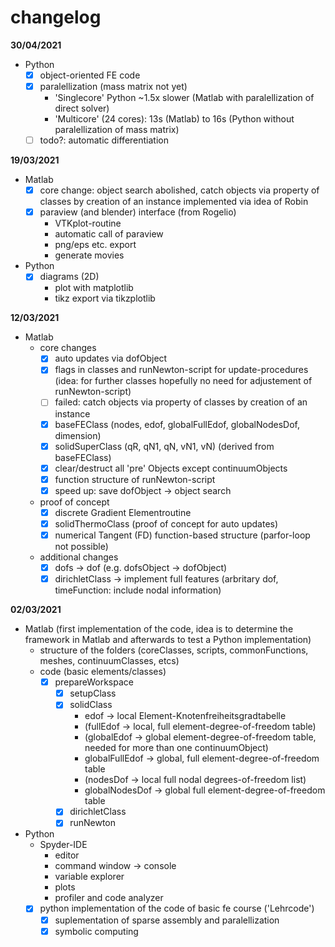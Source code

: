 # changelog
**30/04/2021**
- Python
    - [x] object-oriented FE code
    - [x] paralellization (mass matrix not yet)
        - 'Singlecore' Python ~1.5x slower (Matlab with paralellization of direct solver)
        - 'Multicore' (24 cores): 13s (Matlab) to 16s (Python without paralellization of mass matrix)
    - [ ] todo?: automatic differentiation

**19/03/2021**
- Matlab
    - [x] core change: object search abolished, catch objects via property of classes by creation of an instance implemented via idea of Robin
    - [x] paraview (and blender) interface (from Rogelio)
        - VTKplot-routine
        - automatic call of paraview
        - png/eps etc. export
        - generate movies
- Python
    - [x] diagrams (2D)
        - plot with matplotlib
        - tikz export via tikzplotlib

**12/03/2021**
- Matlab
    - core changes
        - [x] auto updates via dofObject
        - [x] flags in classes and runNewton-script for update-procedures (idea: for further classes hopefully no need for adjustement of runNewton-script)
        - [ ] failed: catch objects via property of classes by creation of an instance
        - [x] baseFEClass (nodes, edof, globalFullEdof, globalNodesDof, dimension)
        - [x] solidSuperClass (qR, qN1, qN, vN1, vN) (derived from baseFEClass)
        - [x] clear/destruct all 'pre' Objects except continuumObjects
        - [x] function structure of runNewton-script
        - [x] speed up: save dofObject -> object search
    - proof of concept
        - [x] discrete Gradient Elementroutine
        - [x] solidThermoClass (proof of concept for auto updates)
        - [x] numerical Tangent (FD) function-based structure (parfor-loop not possible)
    - additional changes
        - [x] dofs -> dof (e.g. dofsObject -> dofObject)
        - [x] dirichletClass -> implement full features (arbritary dof, timeFunction: include nodal information)

**02/03/2021**
- Matlab (first implementation of the code, idea is to determine the framework in Matlab and afterwards to test a Python implementation)
    - structure of the folders (coreClasses, scripts, commonFunctions, meshes, continuumClasses, etcs)
    - code (basic elements/classes)
        - [x] prepareWorkspace
            - [x] setupClass
            - [x] solidClass
                - edof -> local Element-Knotenfreiheitsgradtabelle
                - (fullEdof -> local, full element-degree-of-freedom table)
                - (globalEdof -> global element-degree-of-freedom table, needed for more than one continuumObject)
                - globalFullEdof -> global, full element-degree-of-freedom table
                - (nodesDof -> local full nodal degrees-of-freedom list)
                - globalNodesDof -> global full element-degree-of-freedom table
            - [x] dirichletClass
            - [x] runNewton
- Python 
    - Spyder-IDE
        - editor
        - command window -> console
        - variable explorer
        - plots
        - profiler and code analyzer
    - [x] python implementation of the code of basic fe course ('Lehrcode')
        - [x] suplementation of sparse assembly and paralellization
        - [x] symbolic computing
